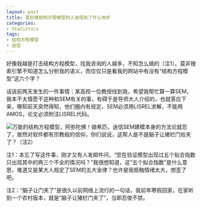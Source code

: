 ```yaml
---
layout: post
title: 某些做结构方程模型的人迷信到了什么地步
categories:
- Statistics
tags:
- 结构方程模型
- 迷信
---
```


好像我越是打击结构方程模型，找我咨询的人越多，不知怎么搞的（注1）。莫非搜索引擎不知道怎么分析我的语义，而仅仅只是看我的网站中有没有“结构方程模型”这六个字？

话说前两天发生的一件事情：某高校一位教授找到我，希望我帮忙算一算SEM，我本不太情愿干这种和SEM有关的事，有碍于是导师大人介绍的，也就答应下来，哪知前天突然得知，他们圈内有规定，SEM必须用LISREL求解，不能用AMOS，论文必须附注LISREL代码。

![万能的结构方程模型，阿弥陀佛！](http://yihui.name/cn/wp-content/uploads/1236005755_0.gif)娘希匹，迷信SEM建模本身的方法论就忍了，居然对软件都有宗教般的信仰，你们说说，这帮人是不是脑子让猪栏门给夹了？（注2）

注1：本忘了写这件事，刚才又有人发邮件问，“您在验证模型出现过五个拟合指数只出现其中的两三个不全的情况吗？”我很想知道，这“五个拟合指数”是什么意思，难道又是某大人规定了SEM的五大金律？也许是我抵触情绪太大，想歪了吧。

注2：“脑子让门夹了”是很久以前网络上流行的一句话，我前年寒假回家，在家听到一个农村版本，就是“脑子让猪栏门夹了”，当即忍俊不禁。
